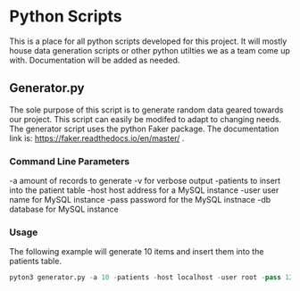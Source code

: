 # Python Scripts

This is a place for all python scripts developed for this project. 
It will mostly house data generation scripts or other python utilties we
as a team come up with. Documentation will be added as needed.

## Generator.py

The sole purpose of this script is to generate random data geared towards our project.
This script can easily be modifed to adapt to changing needs.
The generator script uses the python Faker package. The documentation link
is: <https://faker.readthedocs.io/en/master/> .

### Command Line Parameters

-a amount of records to generate
-v for verbose output
-patients to insert into the patient table
-host host address for a MySQL instance
-user user name for MySQL instance
-pass password for the MySQL instnace
-db database for MySQL instance

### Usage

The following example will generate 10 items and insert them into the patients table.

``` python
pyton3 generator.py -a 10 -patients -host localhost -user root -pass 1234 -db testDB
```
